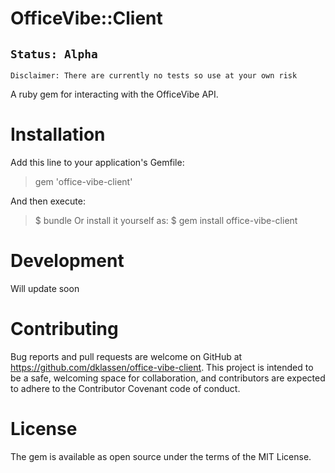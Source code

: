 OfficeVibe::Client
===================

`Status: Alpha`
--------------
```Disclaimer: There are currently no tests so use at your own risk```

A ruby gem for interacting with the OfficeVibe API.

Installation
============

Add this line to your application's Gemfile:

> gem 'office-vibe-client'

And then execute:

> $ bundle
Or install it yourself as:
> $ gem install office-vibe-client

Development
===========

Will update soon

Contributing
============

Bug reports and pull requests are welcome on GitHub at https://github.com/dklassen/office-vibe-client. This project is intended to be a safe, welcoming space for collaboration, and contributors are expected to adhere to the Contributor Covenant code of conduct.

License
========

The gem is available as open source under the terms of the MIT License.
